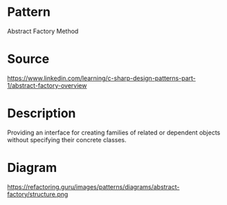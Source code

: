 ﻿# Pattern
Abstract Factory Method

# Source
https://www.linkedin.com/learning/c-sharp-design-patterns-part-1/abstract-factory-overview

# Description
Providing an interface for creating families of related or dependent objects without specifying their concrete classes.

# Diagram
https://refactoring.guru/images/patterns/diagrams/abstract-factory/structure.png